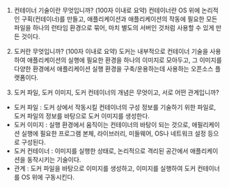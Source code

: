 1. 컨테이너 기술이란 무엇입니까? (100자 이내로 요약)
컨테이너란 OS 위에 논리적인 구획(컨테이너)를 만들고, 애플리케이션과 애플리케이션의 작동에 필요한 모든 파일을 하나의 런타임 환경으로 묶어, 마치 별도의 서버인 것처럼 사용할 수 있게 만든 것이다.

2. 도커란 무엇입니까? (100자 이내로 요약)
도커는 내부적으로 컨테이너 기술을 사용하여 애플리케이션의 실행에 필요한 환경을 하나의 이미지로 모아두고, 그 이미지를 다양한 환경에서 애플리케이션 실행 환경을 구축/운용하는데 사용하는 오픈소스 플랫폼이다.

3. 도커 파일, 도커 이미지, 도커 컨테이너의 개념은 무엇이고, 서로 어떤 관계입니까?
- 도커 파일 : 도커 상에서 작동시킬 컨테이너의 구성 정보를 기술하기 위한 파일로, 도커 파일의 정보를 바탕으로 도커 이미지를 생성한다. 
- 도커 이미지 : 실행 환경에서 움직이는 컨테이너의 바탕이 되는 것으로, 애필리케이션 실행에 필요한 프로그램 본체, 라이브러리, 미들웨어, OS나 네트워크 설정 등으로 구성된다.
- 도커 컨테이너 : 이미지를 실행한 상태로, 논리적으로 격리된 공간에서 애플리케이션을 동작시키는 기술이다.
- 관계 : 도커 파일을 바탕으로 이미지를 생성하고, 이미지를 실행하여 도커 컨테이너를 OS 위에 구동시킨다.

